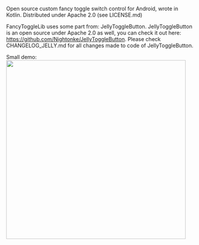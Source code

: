 Open source custom fancy toggle switch control for Android, wrote in Kotlin.
Distributed under Apache 2.0 (see LICENSE.md)

FancyToggleLib uses some part from: JellyToggleButton. JellyToggleButton is an open source under Apache 2.0 as well, you can check it out here: https://github.com/Nightonke/JellyToggleButton. Please check CHANGELOG_JELLY.md for all changes made to code of JellyToggleButton.

Small demo:
<img src="https://github.com/MDikkii/FancyToggleLib/blob/master/demo.gif" width="480" />
